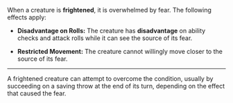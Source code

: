 When a creature is **frightened**, it is overwhelmed by fear. The following effects apply:

- **Disadvantage on Rolls:** The creature has **disadvantage** on ability checks and attack rolls while it can see the source of its fear.

- **Restricted Movement:** The creature cannot willingly move closer to the source of its fear.

- ---

A frightened creature can attempt to overcome the condition, usually by succeeding on a saving throw at the end of its turn, depending on the effect that caused the fear.